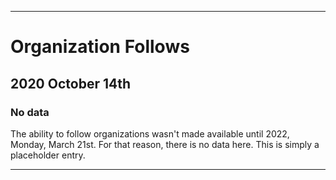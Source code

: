 
***

# Organization Follows

## 2020 October 14th

### No data

The ability to follow organizations wasn't made available until 2022, Monday, March 21st. For that reason, there is no data here. This is simply a placeholder entry.

***
